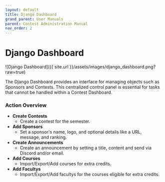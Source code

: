 ```yaml
---
layout: default
title: Django Dashboard
grand_parent: User Manuals
parent: Contest Administration Manual
nav_order: 2
---
```


# Django Dashboard


![Django Dashboard]({{ site.url }}/assets/images/django_dashboard.png?raw=true)

The Django Dashboard provides an interface for managing objects such as Sponsors and Contests. This centralized control panel is essential for tasks that cannot be handled within a Contest Dashboard.

### Action Overview
- **Create Contests**
    - Create a contest for the semester.
- **Add Sponsors**
    - Set a sponsor's name, logo, and optional details like a URL, message, and ranking.
- **Create Announcements**
    - Create an announcement by setting a title, content and send via Discord and/or email.
- **Add Courses**
    - Import/Export/Add courses for extra credits.
- **Add Facultys**
    - Import/Export/Add facultys for the courses eligible for extra credits.